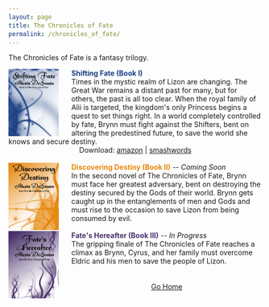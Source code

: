 ```yaml
---
layout: page
title: The Chronicles of Fate
permalink: /chronicles_of_fate/
---
```


The Chronicles of Fate is a fantasy trilogy.

<img src="/images/shiftingfateredo.jpg" align="left" style="width:100%; height:100%; max-width:100px; max-height:150px; padding-right:25px;" />
<div>
<span style="color:#1a3f83; font-weight:bold;">Shifting Fate (Book I)</span><br/> Times in the mystic realm of Lizon are changing. The Great War remains a distant past for many, but for others, the past is all too clear. When the royal family of Alii is targeted, the kingdom's only Princess begins a quest to set things right. In a world completely controlled by fate, Brynn must fight against the Shifters, bent on altering the predestined future, to save the world she knows and secure destiny.<br/>
     <div style="text-align:center">
     	Download: <a href="http://amzn.com/B004PLNQ4C" target="_blank">amazon</a> | <a href="https://www.smashwords.com/books/view/46705" target="_blank">smashwords</a>
     </div>
</div>
<br/>
<img src="/images/discoveringdestiny.jpg" align="left" style="width:100%; height:100%; max-width:100px; max-height:150px; padding-right:25px;" />
<div><span style="color:#e7880d; font-weight:bold;">Discovering Destiny (Book II)</span> -- <i>Coming Soon</i><br/>In the second novel of The Chronicles of Fate, Brynn must face her greatest adversary, bent on destroying the destiny secured by the Gods of their world. Brynn gets caught up in the entanglements of men and Gods and must rise to the occasion to save Lizon from being consumed by evil.
</div>
<br/>
<img src="/images/fateshereafter.jpg" align="left" style="width:100%; height:100%; max-width:100px; max-height:150px; padding-right:25px;" />
<div><span style="color:#49316b; font-weight:bold;">Fate's Hereafter (Book III)</span> -- <i>In Progress</i><br/>The gripping finale of The Chronicles of Fate reaches a climax as Brynn, Cyrus, and her family must overcome Eldric and his men to save the people of Lizon.
</div><br/><br/>
<center><a href="/"><i class="fa fa-home"></i> Go Home</a></center>